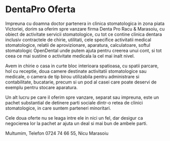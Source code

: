 # DentaPro Oferta

Impreuna cu doamna doctor partenera in clinica stomatologica in zona piata Victoriei, dorim sa oferim spre vanzare firma Denta Pro Racu & Marasoiu, cu obiect de activitate servicii stomatologice, cu tot ce contine clinica dentara inclusiv contractele de chirie, utilitati, cele specifice activitatii medical stomatologice, relatii de aprovizionare, aparatura, calculatoare, softul stomatologic OpenDental unde putem ajuta pentru creerea unui cont, si tot ceea ce mai sustine o activitate medicala la cel mai inalt nivel. 

Avem in chirie o casa in curte bloc interioara spatioasa, cu spatii parcare, hol cu receptie, doua camere destinate activitatii stomatologice sau medicale, o camera de tip birou utilizabila pentru administrare si contabilitate, bucatarie, precum si un pod al casei care poate deservi de exemplu pentru stocare aparatura.

Un alt lucru pe care il oferim spre vanzare, separat sau impreuna, este un pachet substantial de detinere parti sociale dintr-o retea de clinici stomatologice, in care suntem parteneri minoritari.

Cele doua oferte nu se leaga intre ele in nici un fel, dar desigur ca negocierea lor la pachet ar ajuta un deal si mai bun de ambele parti.

Multumim,
Telefon 0724 74 66 55,
Nicu Marasoiu
